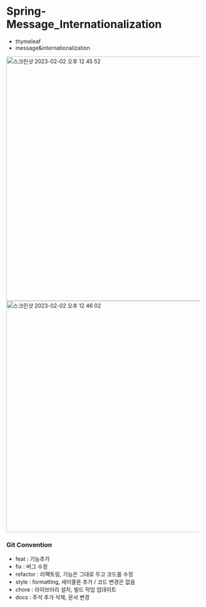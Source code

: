 # Spring-Message_Internationalization

- thymeleaf
- message&internationalization

<img width="637" alt="스크린샷 2023-02-02 오후 12 45 52" src="https://user-images.githubusercontent.com/107785279/216227757-3a353de0-e533-4b26-a737-47c8797b12d2.png">

<img width="603" alt="스크린샷 2023-02-02 오후 12 46 02" src="https://user-images.githubusercontent.com/107785279/216227771-2298cdf0-ed3b-4b87-8d07-0ae0a624d41a.png">



### Git Convention

- feat : 기능추가
- fix : 버그 수정
- refactor : 리팩토링, 기능은 그대로 두고 코드를 수정
- style : formatting, 세미콜론 추가 / 코드 변경은 없음
- chore : 라이브러리 설치, 빌드 작업 업데이트
- docs : 주석 추가 삭제, 문서 변경

